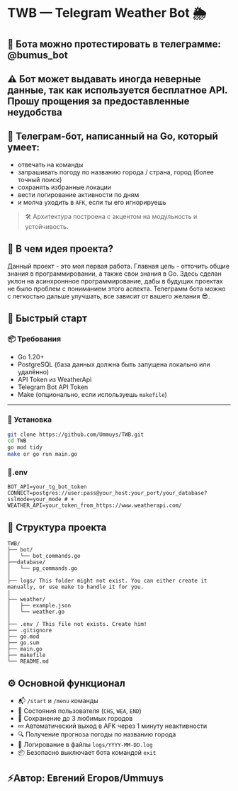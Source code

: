 # TWB — Telegram Weather Bot 🌦

## 🤖 Бота можно протестировать в телеграмме: @bumus_bot

## ⚠️ Бот может выдавать иногда неверные данные, так как используется бесплатное API. Прошу прощения за предоставленные неудобства

## 🌇 Телеграм-бот, написанный на Go, который умеет:

- отвечать на команды
- запрашивать погоду по названию города / страна, город (более точный поиск)
- сохранять избранные локации
- вести логирование активности по дням
- и молча уходить в `AFK`, если ты его игнорируешь

> 🛠 Архитектура построена с акцентом на модульность и устойчивость.

## 💫 В чем идея проекта?

Данный проект - это моя первая работа. Главная цель -  отточить общие знания в программировании, а также свои знания в Go. Здесь сделан уклон на асинхроннное программирование, дабы в будущих проектах не было проблем с пониманием этого аспекта. Телеграмм бота можно с легкостью дальше улучшать, все зависит от вашего желания 😎.

## 🚀 Быстрый старт

### 📦 Требования

- Go 1.20+
- PostgreSQL (база данных должна быть запущена локально или удалённо)
- API Token из WeatherApi
- Telegram Bot API Token
- Make (опционально, если используешь `makefile`)

---

### 🔧 Установка

```bash
git clone https://github.com/Ummuys/TWB.git
cd TWB
go mod tidy
make or go run main.go
```

### 🤫.env

```
BOT_API=your_tg_bot_token
CONNECT=postgres://user:pass@your_host:your_port/your_database?sslmode=your_mode # +
WEATHER_API=your_token_from_https://www.weatherapi.com/
```

## 🧩 Структура проекта

```
TWB/
├── bot/
│   └── bot_commands.go
├──database/
│   └── pg_commands.go
│
├── logs/ This folder might not exist. You can either create it manually, or use make to handle it for you.
│   
├── weather/
│   ├── example.json
│   └── weather.go
│
├── .env / This file not exists. Create him!
├── .gitignore
├── go.mod
├── go.sum
├── main.go
├── makefile
└── README.md
```

## ⚙️ Основной функционал

* 📬 `/start` и `/menu` команды
* 🔄 Состояния пользователя (`CHS`, `WEA`, `END`)
* 💾 Сохранение до 3 любимых городов
* 💤 Автоматический выход в AFK через 1 минуту неактивности
* 🔍 Получение прогноза погоды по названию города
* 📓 Логирование в файлы `logs/YYYY-MM-DD.log`
* 📦 Безопасно выключает бота командой `exit`

## ⚡️Автор: Евгений Егоров/Ummuys
